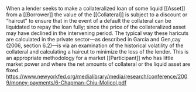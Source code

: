 When a lender seeks to make a collateralized loan of some liquid [[Asset]] from a [[Borrower]] the value of the [[Collateral]] is subject to a discount or “haircut” to ensure that in the event of a default the collateral can be liquidated to repay the loan fully; since the price of the collateralized asset may have declined in the intervening period. The typical way these haricuts are calculated in the private sector—as described in Garcia and Gen¸cay (2006, section 6.2)—is via an examination of the historical volatility of the collateral and calculating a haircut to minimize the loss of the lender. This is an appropriate methodology for a market [[Participant]] who has little market power and where the net amounts of collateral or the liquid asset are fixed.
https://www.newyorkfed.org/medialibrary/media/research/conference/2009/money-payments/6-Chapman-Chiu-Molicol.pdf